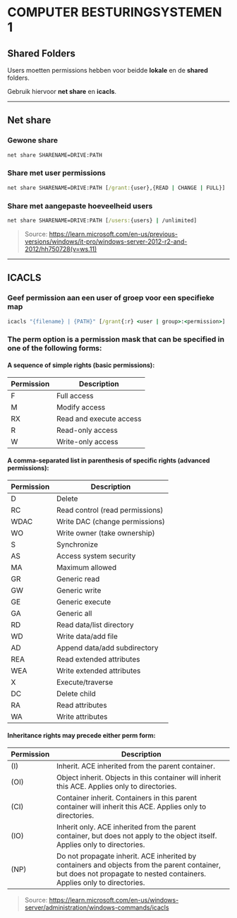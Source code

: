 # **COMPUTER BESTURINGSYSTEMEN 1**

## Shared Folders

Users moetten permissions hebben voor beidde **lokale** en de **shared** folders.  

Gebruik hiervoor **net share** en **icacls**.  
***

## Net share

### Gewone share

```cmd
net share SHARENAME=DRIVE:PATH
```

### Share met user permissions

```cmd
net share SHARENAME=DRIVE:PATH [/grant:{user},{READ | CHANGE | FULL}]
```

### Share met aangepaste hoeveelheid users

```cmd
net share SHARENAME=DRIVE:PATH [/users:{users} | /unlimited]
```  

> Source: https://learn.microsoft.com/en-us/previous-versions/windows/it-pro/windows-server-2012-r2-and-2012/hh750728(v=ws.11)
***

## ICACLS

### Geef permission aan een user of groep voor een specifieke map

```cmd
icacls "{filename} | {PATH}" [/grant{:r} <user | group>:<permission>]
```

### The perm option is a permission mask that can be specified in one of the following forms:

#### A sequence of simple rights (basic permissions):

| Permission | Description |
| ---------- | ----------- | 
| F          | Full access |
| M          | Modify access |
| RX         | Read and execute access |
| R          | Read-only access |
| W          | Write-only access |

#### A comma-separated list in parenthesis of specific rights (advanced permissions):

| Permission | Description |
| ---------- | ----------- |
| D | Delete |
| RC | Read control (read permissions) |
| WDAC | Write DAC (change permissions) |
| WO | Write owner (take ownership) |
| S | Synchronize |
| AS | Access system security |
| MA | Maximum allowed |
| GR | Generic read |
| GW | Generic write |
| GE | Generic execute |
| GA | Generic all |
| RD | Read data/list directory |
| WD | Write data/add file |
| AD | Append data/add subdirectory |
| REA | Read extended attributes |
| WEA | Write extended attributes |
| X | Execute/traverse |
| DC | Delete child |
| RA | Read attributes |
| WA | Write attributes |

#### Inheritance rights may precede either perm form:

| Permission | Description |
| ---------- | ----------- |
| (I) |  Inherit. ACE inherited from the parent container.| 
| (OI) | Object inherit. Objects in this container will inherit this ACE. Applies only to directories. |
| (CI) | Container inherit. Containers in this parent container will inherit this ACE. Applies only to directories. |
| (IO) | Inherit only. ACE inherited from the parent container, but does not apply to the object itself. Applies only to directories. |
| (NP) | Do not propagate inherit. ACE inherited by containers and objects from the parent container, but does not propagate to nested containers. Applies only to directories. |

> Source: https://learn.microsoft.com/en-us/windows-server/administration/windows-commands/icacls